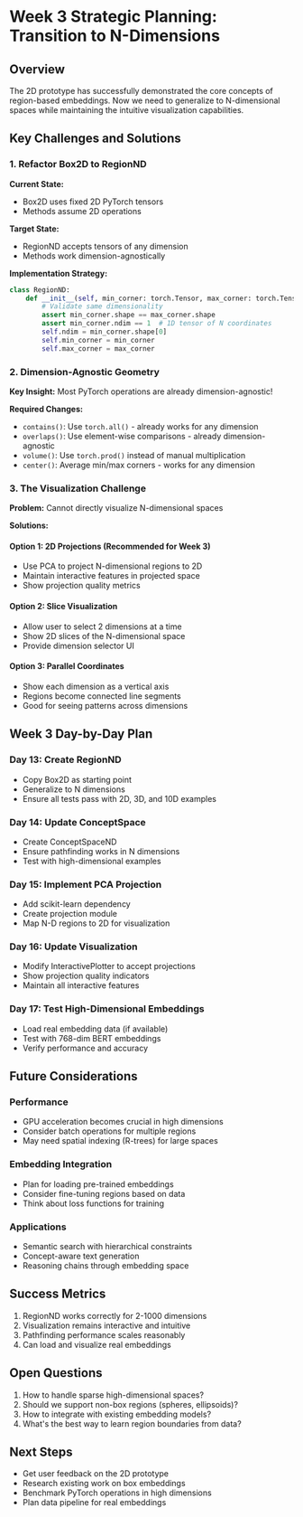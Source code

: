 # Week 3 Strategic Planning: Transition to N-Dimensions

## Overview
The 2D prototype has successfully demonstrated the core concepts of region-based embeddings. Now we need to generalize to N-dimensional spaces while maintaining the intuitive visualization capabilities.

## Key Challenges and Solutions

### 1. Refactor Box2D to RegionND

**Current State:**
- Box2D uses fixed 2D PyTorch tensors
- Methods assume 2D operations

**Target State:**
- RegionND accepts tensors of any dimension
- Methods work dimension-agnostically

**Implementation Strategy:**
```python
class RegionND:
    def __init__(self, min_corner: torch.Tensor, max_corner: torch.Tensor):
        # Validate same dimensionality
        assert min_corner.shape == max_corner.shape
        assert min_corner.ndim == 1  # 1D tensor of N coordinates
        self.ndim = min_corner.shape[0]
        self.min_corner = min_corner
        self.max_corner = max_corner
```

### 2. Dimension-Agnostic Geometry

**Key Insight:** Most PyTorch operations are already dimension-agnostic!

**Required Changes:**
- `contains()`: Use `torch.all()` - already works for any dimension
- `overlaps()`: Use element-wise comparisons - already dimension-agnostic
- `volume()`: Use `torch.prod()` instead of manual multiplication
- `center()`: Average min/max corners - works for any dimension

### 3. The Visualization Challenge

**Problem:** Cannot directly visualize N-dimensional spaces

**Solutions:**

#### Option 1: 2D Projections (Recommended for Week 3)
- Use PCA to project N-dimensional regions to 2D
- Maintain interactive features in projected space
- Show projection quality metrics

#### Option 2: Slice Visualization
- Allow user to select 2 dimensions at a time
- Show 2D slices of the N-dimensional space
- Provide dimension selector UI

#### Option 3: Parallel Coordinates
- Show each dimension as a vertical axis
- Regions become connected line segments
- Good for seeing patterns across dimensions

## Week 3 Day-by-Day Plan

### Day 13: Create RegionND
- Copy Box2D as starting point
- Generalize to N dimensions
- Ensure all tests pass with 2D, 3D, and 10D examples

### Day 14: Update ConceptSpace
- Create ConceptSpaceND
- Ensure pathfinding works in N dimensions
- Test with high-dimensional examples

### Day 15: Implement PCA Projection
- Add scikit-learn dependency
- Create projection module
- Map N-D regions to 2D for visualization

### Day 16: Update Visualization
- Modify InteractivePlotter to accept projections
- Show projection quality indicators
- Maintain all interactive features

### Day 17: Test High-Dimensional Embeddings
- Load real embedding data (if available)
- Test with 768-dim BERT embeddings
- Verify performance and accuracy

## Future Considerations

### Performance
- GPU acceleration becomes crucial in high dimensions
- Consider batch operations for multiple regions
- May need spatial indexing (R-trees) for large spaces

### Embedding Integration
- Plan for loading pre-trained embeddings
- Consider fine-tuning regions based on data
- Think about loss functions for training

### Applications
- Semantic search with hierarchical constraints
- Concept-aware text generation
- Reasoning chains through embedding space

## Success Metrics
1. RegionND works correctly for 2-1000 dimensions
2. Visualization remains interactive and intuitive
3. Pathfinding performance scales reasonably
4. Can load and visualize real embeddings

## Open Questions
1. How to handle sparse high-dimensional spaces?
2. Should we support non-box regions (spheres, ellipsoids)?
3. How to integrate with existing embedding models?
4. What's the best way to learn region boundaries from data?

## Next Steps
- Get user feedback on the 2D prototype
- Research existing work on box embeddings
- Benchmark PyTorch operations in high dimensions
- Plan data pipeline for real embeddings